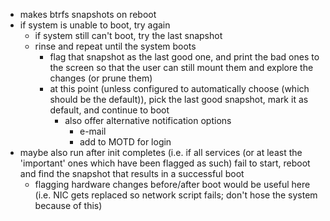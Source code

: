 - makes btrfs snapshots on reboot
- if system is unable to boot, try again
	- if system still can't boot, try the last snapshot
	- rinse and repeat until the system boots
		- flag that snapshot as the last good one, and print the bad ones to the screen so that the user can still mount them and explore the changes (or prune them)
		- at this point (unless configured to automatically choose (which should be the default)), pick the last good snapshot, mark it as default, and continue to boot
			- also offer alternative notification options
				- e-mail
				- add to MOTD for login
- maybe also run after init completes (i.e. if all services (or at least the 'important' ones which have been flagged as such) fail to start, reboot and find the snapshot that results in a successful boot
	- flagging hardware changes before/after boot would be useful here (i.e. NIC gets replaced so network script fails; don't hose the system because of this)